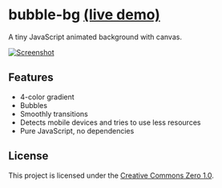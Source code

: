 # bubble-bg [(live demo)](https://bondoer.fr/demos/bubble-bg)
A tiny JavaScript animated background with canvas.

<a href="https://bondoer.fr/demos/bubble-bg/">![Screenshot](http://i.imgur.com/y0b1391.png)</a>

## Features
* 4-color gradient
* Bubbles
* Smoothly transitions
* Detects mobile devices and tries to use less resources
* Pure JavaScript, no dependencies

## License
This project is licensed under the
[Creative Commons Zero 1.0](https://creativecommons.org/publicdomain/zero/1.0/).
